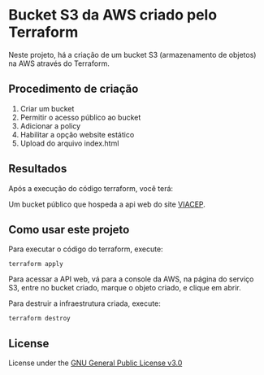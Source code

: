 # Bucket S3 da AWS criado pelo Terraform

Neste projeto, há a criação de um bucket S3 (armazenamento de objetos) na AWS através do Terraform.

## Procedimento de criação

1. Criar um bucket
1. Permitir o acesso público ao bucket
1. Adicionar a policy
1. Habilitar a opção website estático
1. Upload do arquivo index.html

## Resultados

Após a execução do código terraform, você terá:

Um bucket público que hospeda a api web do site [VIACEP](https://viacep.com.br).

## Como usar este projeto

Para executar o código do terraform, execute:

`terraform apply`

Para acessar a API web, vá para a console da AWS, na página do serviço S3, entre no bucket criado, marque o objeto criado, e clique em abrir.

Para destruir a infraestrutura criada, execute:

`terraform destroy`

## License

License under the [GNU General Public License v3.0](./LICENSE)
